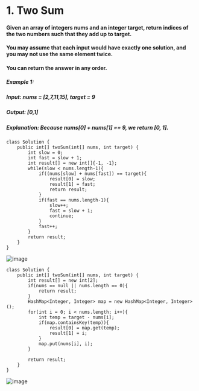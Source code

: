# 1. Two Sum

#### Given an array of integers nums and an integer target, return indices of the two numbers such that they add up to target.
#### You may assume that each input would have exactly one solution, and you may not use the same element twice.
#### You can return the answer in any order.

##### Example 1:
##### Input: nums = [2,7,11,15], target = 9
##### Output: [0,1]
##### Explanation: Because nums[0] + nums[1] == 9, we return [0, 1].

```
class Solution {
    public int[] twoSum(int[] nums, int target) {
        int slow = 0;
        int fast = slow + 1;
        int result[] = new int[]{-1, -1};
        while(slow < nums.length-1){
            if((nums[slow] + nums[fast]) == target){
                result[0] = slow;
                result[1] = fast;
                return result;
            }
            if(fast == nums.length-1){
                slow++;
                fast = slow + 1;
                continue;
            }
            fast++;
        }
        return result;
    }
}
```

![image](https://user-images.githubusercontent.com/97871497/184320133-b5043120-cfb6-4511-a028-2d3d57737834.png)

```
class Solution {
    public int[] twoSum(int[] nums, int target) {
        int result[] = new int[2];
        if(nums == null || nums.length == 0){
            return result;
        } 
        HashMap<Integer, Integer> map = new HashMap<Integer, Integer>();
        for(int i = 0; i < nums.length; i++){
            int temp = target - nums[i];
            if(map.containsKey(temp)){
                result[0] = map.get(temp);
                result[1] = i;
            }
            map.put(nums[i], i);
        }
        
        return result;
    }
}

```
![image](https://user-images.githubusercontent.com/97871497/184582489-69423514-36ff-47b2-8658-ab172d891cd0.png)

